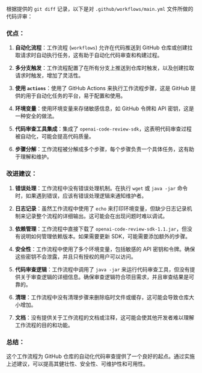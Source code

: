根据提供的 `git diff` 记录，以下是对 `.github/workflows/main.yml` 文件所做的代码评审：

### 优点：

1. **自动化流程**：工作流程 (`workflows`) 允许在代码推送到 GitHub 仓库或创建拉取请求时自动执行任务，这有助于自动化代码审查和构建过程。

2. **多分支触发**：工作流程配置了在所有分支上推送到仓库时触发，以及创建拉取请求时触发，增加了灵活性。

3. **使用 `actions`**：使用了 GitHub Actions 来执行工作流程步骤，这是 GitHub 提供的用于自动化任务的平台，易于配置和使用。

4. **环境变量**：使用环境变量来存储敏感信息，如 GitHub 令牌和 API 密钥，这是一种安全的做法。

5. **代码审查工具集成**：集成了 `openai-code-review-sdk`，这表明代码审查过程被自动化，可能会提高代码质量。

6. **步骤分解**：工作流程被分解成多个步骤，每个步骤负责一个具体任务，这有助于理解和维护。

### 改进建议：

1. **错误处理**：工作流程中没有错误处理机制。在执行 `wget` 或 `java -jar` 命令时，如果遇到错误，应该有错误处理逻辑来通知维护者。

2. **日志记录**：虽然工作流程中使用了 `echo` 来打印环境变量，但缺少日志记录机制来记录整个流程的详细输出。这可能会在出现问题时难以调试。

3. **依赖管理**：工作流程中直接下载了 `openai-code-review-sdk-1.1.jar`，但没有说明如何管理依赖版本。如果需要更新 SDK，可能需要添加额外的步骤。

4. **安全性**：工作流程中使用了多个环境变量，包括敏感的 API 密钥和令牌。确保这些密钥不会泄露，并且只有授权的用户可以访问。

5. **代码审查逻辑**：工作流程中调用了 `java -jar` 来运行代码审查工具，但没有提供关于审查逻辑的详细信息。确保审查逻辑符合项目需求，并且审查结果是可靠的。

6. **清理**：工作流程中没有清理步骤来删除临时文件或缓存，这可能会导致仓库大小增加。

7. **文档**：没有提供关于工作流程的文档或注释，这可能会使其他开发者难以理解工作流程的目的和功能。

### 总结：

这个工作流程为 GitHub 仓库的自动化代码审查提供了一个良好的起点。通过实施上述建议，可以提高其健壮性、安全性、可维护性和可用性。